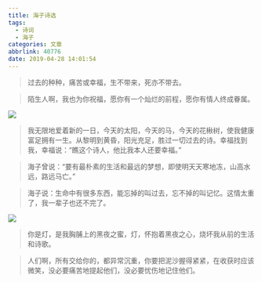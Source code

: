 ```yaml
---
title: 海子诗选
tags:
  - 诗词
  - 海子
categories: 文章
abbrlink: 40776
date: 2019-04-28 14:01:54
---
```

> 过去的种种，痛苦或幸福，生不带来，死亦不带去。
<!-- more -->

> 陌生人啊，我也为你祝福，愿你有一个灿烂的前程，愿你有情人终成眷属。

![](https://res.cloudinary.com/lumiazdk/image/upload/v1554821492/blog/shzkliuztyjvleqywwxl.jpg)

> 我无限地爱着新的一日，今天的太阳，今天的马，今天的花楸树，使我健康富足拥有一生。从黎明到黄昏，阳光充足，胜过一切过去的诗。幸福找到我，幸福说：“瞧这个诗人，他比我本人还要幸福。”

> 海子曾说：“要有最朴素的生活和最远的梦想，即使明天天寒地冻，山高水远，路远马亡。”

>海子说：生命中有很多东西，能忘掉的叫过去，忘不掉的叫记忆。这情太重了，我一辈子也还不完了。

![](https://res.cloudinary.com/lumiazdk/image/upload/v1554821528/blog/z3lgdkrmlwyierxlffrg.jpg)
>你是灯，是我胸脯上的黑夜之蜜，灯，怀抱着黑夜之心，烧坏我从前的生活和诗歌。

>人们啊，所有交给你的，都异常沉重，你要把泥沙握得紧紧，在收获时应该微笑，没必要痛苦地提起他们，没必要忧伤地记住他们。

